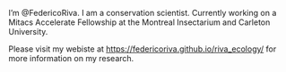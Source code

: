 I’m @FedericoRiva. I am a conservation scientist. Currently working on a Mitacs Accelerate Fellowship at the Montreal Insectarium and Carleton University.

Please visit my webiste at https://federicoriva.github.io/riva_ecology/ for more information on my research.
<!---
FedericoRiva/FedericoRiva is a ✨ special ✨ repository because its `README.md` (this file) appears on your GitHub profile.
You can click the Preview link to take a look at your changes.
--->
